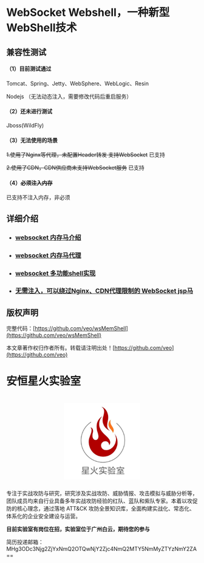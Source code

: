 # **WebSocket Webshell，一种新型WebShell技术**

## 兼容性测试

#### （1）目前测试通过

Tomcat、Spring、Jetty、WebSphere、WebLogic、Resin

Nodejs （无法动态注入，需要修改代码后重启服务）

#### （2）还未进行测试

Jboss(WildFly)

#### （3）无法使用的场景

~~1.使用了Nginx等代理，未配置Header转发 支持WebSocket~~ 已支持

~~2.使用了CDN，CDN供应商未支持WebSocket服务~~ 已支持

#### （4）~~必须注入内存~~

已支持不注入内存，非必须


## 详细介绍

- ### [websocket 内存马介绍](/static/websocket1.md)
- ### [websocket 内存马代理](/static/websocketproxy.md)
- ### [websocket 多功能shell实现](/static/websocket2.md)
- ### [无需注入，可以绕过Nginx、CDN代理限制的 WebSocket jsp马](/static/wsNotAddEndpoint.md)

## 版权声明

完整代码：[https://github.com/veo/wsMemShell](https://github.com/veo/wsMemShell)

本文章著作权归作者所有。转载请注明出处！[https://github.com/veo](https://github.com/veo)

# 安恒星火实验室

<h1 align="center">
  <img src="static/starfile.jpeg" alt="starfile" width="200px">
  <br>
</h1>
专注于实战攻防与研究，研究涉及实战攻防、威胁情报、攻击模拟与威胁分析等，团队成员均来自行业具备多年实战攻防经验的红队、蓝队和紫队专家。本着以攻促防的核心理念，通过落地 ATT&CK 攻防全景知识库，全面构建实战化、常态化、体系化的企业安全建设与运营。

**目前实验室有岗位在招，实验室位于广州白云，期待您的参与**

简历投递邮箱：MHg3ODc3Njg2ZjYxNmQ2OTQwNjY2Zjc4NmQ2MTY5NmMyZTYzNmY2ZA==
